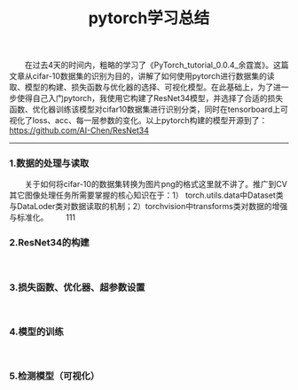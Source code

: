 ﻿---
layout: post
title:  pytorch学习总结
---
&emsp;&emsp;在过去4天的时间内，粗略的学习了《PyTorch_tutorial_0.0.4_余霆嵩》。这篇文章从cifar-10数据集的识别为目的，讲解了如何使用pytorch进行数据集的读取、模型的构建、损失函数与优化器的选择、可视化模型。在此基础上，为了进一步使得自己入门pytorch，我使用它构建了ResNet34模型，并选择了合适的损失函数、优化器训练该模型对cifar10数据集进行识别分类，同时在tensorboard上可视化了loss、acc、每一层参数的变化。以上pytorch构建的模型开源到了：https://github.com/AI-Chen/ResNet34

----
### 1.数据的处理与读取
&emsp;&emsp;关于如何将cifar-10的数据集转换为图片png的格式这里就不讲了。推广到CV其它图像处理任务所需要掌握的核心知识在于：1） torch.utils.data中Dataset类与DataLoder类对数据读取的机制；2）torchvision中transforms类对数据的增强与标准化。
&emsp;&emsp;111

### 2.ResNet34的构建
&emsp;&emsp;

### 3.损失函数、优化器、超参数设置
&emsp;&emsp;

### 4.模型的训练
&emsp;&emsp;

### 5.检测模型（可视化）
&emsp;&emsp;
